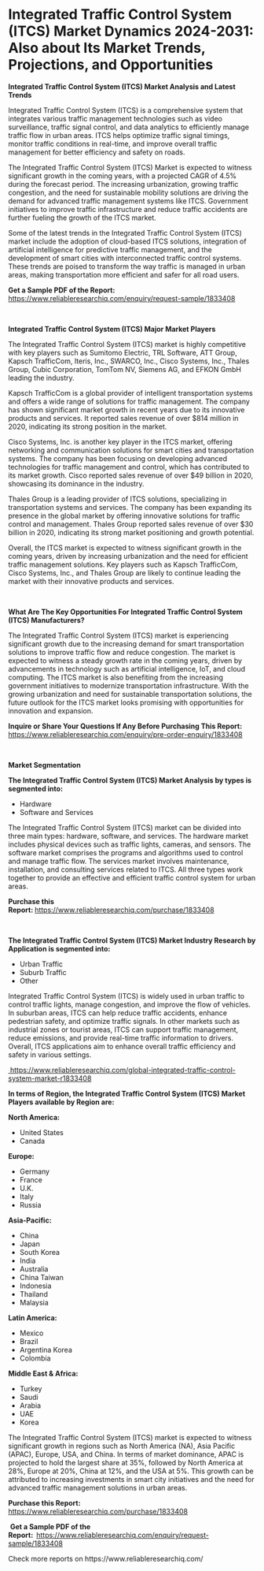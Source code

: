 <p><h1>Integrated Traffic Control System (ITCS) Market Dynamics 2024-2031: Also about Its Market Trends, Projections, and Opportunities</h1></p><p><strong>Integrated Traffic Control System (ITCS) Market Analysis and Latest Trends</strong></p>
<p><p>Integrated Traffic Control System (ITCS) is a comprehensive system that integrates various traffic management technologies such as video surveillance, traffic signal control, and data analytics to efficiently manage traffic flow in urban areas. ITCS helps optimize traffic signal timings, monitor traffic conditions in real-time, and improve overall traffic management for better efficiency and safety on roads.</p><p>The Integrated Traffic Control System (ITCS) Market is expected to witness significant growth in the coming years, with a projected CAGR of 4.5% during the forecast period. The increasing urbanization, growing traffic congestion, and the need for sustainable mobility solutions are driving the demand for advanced traffic management systems like ITCS. Government initiatives to improve traffic infrastructure and reduce traffic accidents are further fueling the growth of the ITCS market.</p><p>Some of the latest trends in the Integrated Traffic Control System (ITCS) market include the adoption of cloud-based ITCS solutions, integration of artificial intelligence for predictive traffic management, and the development of smart cities with interconnected traffic control systems. These trends are poised to transform the way traffic is managed in urban areas, making transportation more efficient and safer for all road users.</p></p>
<p><strong>Get a Sample PDF of the Report:&nbsp;</strong> <a href="https://www.reliableresearchiq.com/enquiry/request-sample/1833408">https://www.reliableresearchiq.com/enquiry/request-sample/1833408</a></p>
<p>&nbsp;</p>
<p><strong>Integrated Traffic Control System (ITCS) Major Market Players</strong></p>
<p><p>The Integrated Traffic Control System (ITCS) market is highly competitive with key players such as Sumitomo Electric, TRL Software, ATT Group, Kapsch TrafficCom, Iteris, Inc., SWARCO, Inc., Cisco Systems, Inc., Thales Group, Cubic Corporation, TomTom NV, Siemens AG, and EFKON GmbH leading the industry.</p><p>Kapsch TrafficCom is a global provider of intelligent transportation systems and offers a wide range of solutions for traffic management. The company has shown significant market growth in recent years due to its innovative products and services. It reported sales revenue of over $814 million in 2020, indicating its strong position in the market.</p><p>Cisco Systems, Inc. is another key player in the ITCS market, offering networking and communication solutions for smart cities and transportation systems. The company has been focusing on developing advanced technologies for traffic management and control, which has contributed to its market growth. Cisco reported sales revenue of over $49 billion in 2020, showcasing its dominance in the industry.</p><p>Thales Group is a leading provider of ITCS solutions, specializing in transportation systems and services. The company has been expanding its presence in the global market by offering innovative solutions for traffic control and management. Thales Group reported sales revenue of over $30 billion in 2020, indicating its strong market positioning and growth potential.</p><p>Overall, the ITCS market is expected to witness significant growth in the coming years, driven by increasing urbanization and the need for efficient traffic management solutions. Key players such as Kapsch TrafficCom, Cisco Systems, Inc., and Thales Group are likely to continue leading the market with their innovative products and services.</p></p>
<p>&nbsp;</p>
<p><strong>What Are The Key Opportunities For Integrated Traffic Control System (ITCS) Manufacturers?</strong></p>
<p><p>The Integrated Traffic Control System (ITCS) market is experiencing significant growth due to the increasing demand for smart transportation solutions to improve traffic flow and reduce congestion. The market is expected to witness a steady growth rate in the coming years, driven by advancements in technology such as artificial intelligence, IoT, and cloud computing. The ITCS market is also benefiting from the increasing government initiatives to modernize transportation infrastructure. With the growing urbanization and need for sustainable transportation solutions, the future outlook for the ITCS market looks promising with opportunities for innovation and expansion.</p></p>
<p><strong>Inquire or Share Your Questions If Any Before Purchasing This Report:</strong> <a href="https://www.reliableresearchiq.com/enquiry/pre-order-enquiry/1833408">https://www.reliableresearchiq.com/enquiry/pre-order-enquiry/1833408</a></p>
<p>&nbsp;</p>
<p><strong>Market Segmentation</strong></p>
<p><strong>The Integrated Traffic Control System (ITCS) Market Analysis by types is segmented into:</strong></p>
<p><ul><li>Hardware</li><li>Software and Services</li></ul></p>
<p><p>The Integrated Traffic Control System (ITCS) market can be divided into three main types: hardware, software, and services. The hardware market includes physical devices such as traffic lights, cameras, and sensors. The software market comprises the programs and algorithms used to control and manage traffic flow. The services market involves maintenance, installation, and consulting services related to ITCS. All three types work together to provide an effective and efficient traffic control system for urban areas.</p></p>
<p><strong>Purchase this Report:&nbsp;</strong><a href="https://www.reliableresearchiq.com/purchase/1833408">https://www.reliableresearchiq.com/purchase/1833408</a></p>
<p>&nbsp;</p>
<p><strong>The Integrated Traffic Control System (ITCS) Market Industry Research by Application is segmented into:</strong></p>
<p><ul><li>Urban Traffic</li><li>Suburb Traffic</li><li>Other</li></ul></p>
<p><p>Integrated Traffic Control System (ITCS) is widely used in urban traffic to control traffic lights, manage congestion, and improve the flow of vehicles. In suburban areas, ITCS can help reduce traffic accidents, enhance pedestrian safety, and optimize traffic signals. In other markets such as industrial zones or tourist areas, ITCS can support traffic management, reduce emissions, and provide real-time traffic information to drivers. Overall, ITCS applications aim to enhance overall traffic efficiency and safety in various settings.</p></p>
<p><a href="https://www.reliableresearchiq.com/global-integrated-traffic-control-system-market-r1833408">&nbsp;https://www.reliableresearchiq.com/global-integrated-traffic-control-system-market-r1833408</a></p>
<p><strong>In terms of Region, the Integrated Traffic Control System (ITCS) Market Players available by Region are:</strong></p>
<p>
    <p> <strong> North America: </strong>
        <ul>
            <li>United States</li>
            <li>Canada</li>
        </ul>
        </p> 
    <p> <strong> Europe: </strong>
        <ul>
            <li>Germany</li>
            <li>France</li>
            <li>U.K.</li>
            <li>Italy</li>
            <li>Russia</li>
        </ul>
        </p> 
    <p> <strong> Asia-Pacific: </strong>
        <ul>
            <li>China</li>
            <li>Japan</li>
            <li>South Korea</li>
            <li>India</li>
            <li>Australia</li>
            <li>China Taiwan</li>
            <li>Indonesia</li>
            <li>Thailand</li>
            <li>Malaysia</li>
        </ul>
        </p> 
    <p> <strong> Latin America: </strong>
        <ul>
            <li>Mexico</li>
            <li>Brazil</li>
            <li>Argentina Korea</li>
            <li>Colombia</li>
        </ul>
        </p> 
    <p> <strong> Middle East & Africa: </strong>
        <ul>
            <li>Turkey</li>
            <li>Saudi</li>
            <li>Arabia</li>
            <li>UAE</li>
            <li>Korea</li>
        </ul>
    </p>
    </p>
<p><p>The Integrated Traffic Control System (ITCS) market is expected to witness significant growth in regions such as North America (NA), Asia Pacific (APAC), Europe, USA, and China. In terms of market dominance, APAC is projected to hold the largest share at 35%, followed by North America at 28%, Europe at 20%, China at 12%, and the USA at 5%. This growth can be attributed to increasing investments in smart city initiatives and the need for advanced traffic management solutions in urban areas.</p></p>
<p><strong>Purchase this Report: </strong><a href="https://www.reliableresearchiq.com/purchase/1833408">https://www.reliableresearchiq.com/purchase/1833408</a></p>
<p>&nbsp;<strong>Get a Sample PDF of the Report:&nbsp;&nbsp;</strong><a href="https://www.reliableresearchiq.com/enquiry/request-sample/1833408">https://www.reliableresearchiq.com/enquiry/request-sample/1833408</a></p>
<p><strong></strong></p>
<p>Check more reports on https://www.reliableresearchiq.com/</p>